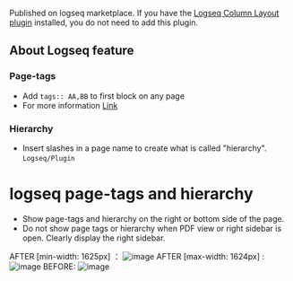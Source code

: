 Published on logseq marketplace. If you have the [Logseq Column Layout plugin](https://github.com/YU000jp/Logseq-column-Layout) installed, you do not need to add this plugin.

## About Logseq feature
### Page-tags
 - Add `tags:: AA,BB` to first block on any page
 - For more information [Link](https://aryansawhney.com/pages/page-links-vs-tags-in-logseq/#special-case-page-tags)
### Hierarchy
 - Insert slashes in a page name to create what is called "hierarchy". `Logseq/Plugin`

# logseq page-tags and hierarchy
 - Show page-tags and hierarchy on the right or bottom side of the page.
 - Do not show page tags or hierarchy when PDF view or right sidebar is open. Clearly display the right sidebar.

AFTER [min-width: 1625px] ：
![image](https://user-images.githubusercontent.com/111847207/194802454-bae4573b-1cb6-45e9-bae0-4f58f37720f9.png)
AFTER [max-width: 1624px] : 
![image](https://user-images.githubusercontent.com/111847207/198820127-4dc84529-4d80-41a2-ba72-4e5895e1ab8b.png)
BEFORE:
![image](https://user-images.githubusercontent.com/111847207/194802486-018c4910-2af9-40f0-a6fa-c318537655ad.png)
